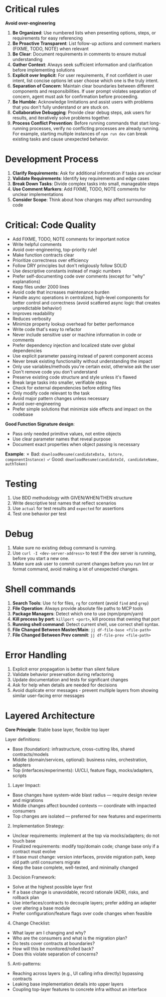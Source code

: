# Critical rules

**Avoid over-engineering**

1. **Be Organized**: Use numbered lists when presenting options, steps, or
   requirements for easy referencing
2. **Be Proactive Transparent**: List follow-up actions and comment markers
   (FIXME, TODO, NOTE) when relevant
3. **Be Clear**: Document requirements in comments to ensure mutual
   understanding
4. **Gather Context**: Always seek sufficient information and clarification
   before implementing solutions
5. **Explicit over Implicit**: For user requirements, if not confident in user
   intent, list concise options let user choose which one is the truly intent.
6. **Separation of Concern**: Maintain clear boundaries between different
   components and responsibilities. If user prompt violates separation of
   concern, agent must ask for confirmation before proceeding.
7. **Be Humble**: Acknowledge limitations and assist users with problems that
   you don't fully understand or are stuck on.
8. **Collaborative Debugging**: Provide clear debug steps, ask users for
   results, and iteratively solve problems together.
9. **Process Conflict Prevention**: Before running commands that start
   long-running processes, verify no conflicting processes are already running.
   For example, starting multiple instances of `npm run dev` can break existing
   tasks and cause unexpected behavior.

# Development Process

1. **Clarify Requirements**: Ask for additional information if tasks are unclear
2. **Validate Requirements**: Identify key requirements and edge cases
3. **Break Down Tasks**: Divide complex tasks into small, manageable steps
4. **Use Comment Markers**: Add FIXME, TODO, NOTE comments for unclear
   implementations
5. **Consider Scope**: Think about how changes may affect surrounding code

# Critical: Code Quality

- Add FIXME, TODO, NOTE comments for important notice
- Write helpful comments
- Avoid over-engineering, top-priority rule!
- Make function contracts clear
- Prioritize correctness over efficiency
- Follow DRY principles but don't religiously follow SOLID
- Use descriptive constants instead of magic numbers
- Prefer self-documenting code over comments (except for "why" explanations)
- Keep files under 2000 lines
- Avoid code that increases maintenance burden
- Handle async operations in centralized, high-level components for better
  control and correctness (avoid scattered async logic that creates
  unpredictable behavior)
- Improves readability
- Reduces verbosity
- Minimize property lookup overhead for better performance
- Write code that's easy to refactor
- Never include sensitive user or machine information in code or comments
- Prefer dependency injection and localized state over global dependencies
- Use explicit parameter passing instead of parent component access
- Never break existing functionality without understanding the impact
- Only use variables/methods you're certain exist, otherwise ask the user
- Don't remove code you don't understand
- Preserve existing code structure and style unless it's flawed
- Break large tasks into smaller, verifiable steps
- Check for external dependencies before editing files
- Only modify code relevant to the task
- Avoid major pattern changes unless necessary
- Avoid over-engineering
- Prefer simple solutions that minimize side effects and impact on the codebase

**Good Function Signature design**:

- Pass only needed primitive values, not entire objects
- Use clear parameter names that reveal purpose
- Document exact properties when object passing is necessary

**Example**: ✗ Bad: `downloadResume(candidateData, $store, componentInstance)` ✓
Good: `downloadResume(candidateId, candidateName, authToken)`

# Testing

1. Use BDD methodology with GIVEN/WHEN/THEN structure
2. Write descriptive test names that reflect scenarios
3. Use `actual` for test results and `expected` for assertions
4. Test one behavior per test

# Debug

1. Make sure no existing debug command is running.
2. Use `curl -I <dev-server-address>` to test if the dev server is running,
   before you start a new one.
3. Make sure ask user to commit current changes before you run lint or format
   command, avoid making a lot of unexpected changes.

# Shell commands

1. **Search Tools**: Use `fd` for files, `rg` for content (avoid `find` and
   `grep`)
2. **File Operation**: Always provide absolute file paths to MCP tools
3. **Package Managers**: Detect which one to use (npm/pnpm/yarn)
4. **Kill process by port**: `killport <port>`, kill process that owning that
   port
5. **Running shell command**: Detect current shell, use correct shell syntax.
6. **File Changed Between Master/Main**: `jj df-file-base <file-path>`
7. **File Changed Between Prev commit**: `jj df-file-prev <file-path>`

# Error Handling

1. Explicit error propagation is better than silent failure
2. Validate behavior preservation during refactoring
3. Update documentation and tests for significant changes
4. Ask for help when details are needed for decisions
5. Avoid duplicate error messages - prevent multiple layers from showing similar
   user-facing error messages

# Layered Architecture

**Core Principle**: Stable base layer, flexible top layer

Layer definitions:

- Base (foundation): infrastructure, cross-cutting libs, shared contracts/models
- Middle (domain/services, optional): business rules, orchestration, adapters
- Top (interfaces/experiments): UI/CLI, feature flags, mocks/adapters, scripts

1. Layer Impact:

- Base changes have system-wide blast radius — require design review and
  migrations
- Middle changes affect bounded contexts — coordinate with impacted consumers
- Top changes are isolated — preferred for new features and experiments

2. Implementation Strategy:

- Unclear requirements: implement at the top via mocks/adapters; do not touch
  base
- Finalized requirements: modify top/domain code; change base only if a contract
  must evolve
- If base must change: version interfaces, provide migration path, keep old path
  until consumers migrate
- Keep the base complete, well-tested, and minimally changed

3. Decision Framework:

- Solve at the highest possible layer first
- If a base change is unavoidable, record rationale (ADR), risks, and rollback
  plan
- Use interfaces/contracts to decouple layers; prefer adding an adapter over
  altering a base module
- Prefer configuration/feature flags over code changes when feasible

4. Change Checklist:

- What layer am I changing and why?
- Who are the consumers and what is the migration plan?
- Do tests cover contracts at boundaries?
- How will this be monitored/rolled back?
- Does this violate separation of concerns?

5. Anti-patterns:

- Reaching across layers (e.g., UI calling infra directly) bypassing contracts
- Leaking base implementation details into upper layers
- Coupling top-layer features to concrete infra without an interface
